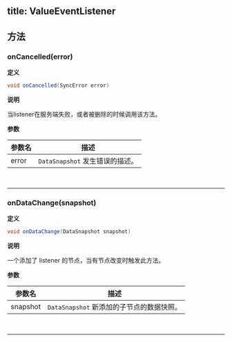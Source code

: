 title:  ValueEventListener
---

## 方法

### onCancelled(error)
**定义**

```java
void onCancelled(SyncError error)
```

**说明**

当listener在服务端失败，或者被删除的时候调用该方法。

**参数**

参数名 | 描述
--- | ---
error |`DataSnapshot` 发生错误的描述。


</br>

---
### onDataChange(snapshot)
**定义**

```java
void onDataChange(DataSnapshot snapshot)
```

**说明**

一个添加了 listener 的节点，当有节点改变时触发此方法。

**参数**

参数名 | 描述
--- | ---
snapshot |`DataSnapshot` 新添加的子节点的数据快照。
</br>

---
